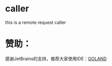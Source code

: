 # caller
this is a remote request caller

赞助：  
==
感谢JetBrains的支持，推荐大家使用IDE：[GOLAND](https://www.jetbrains.com/?from=smalls0098-caller)
